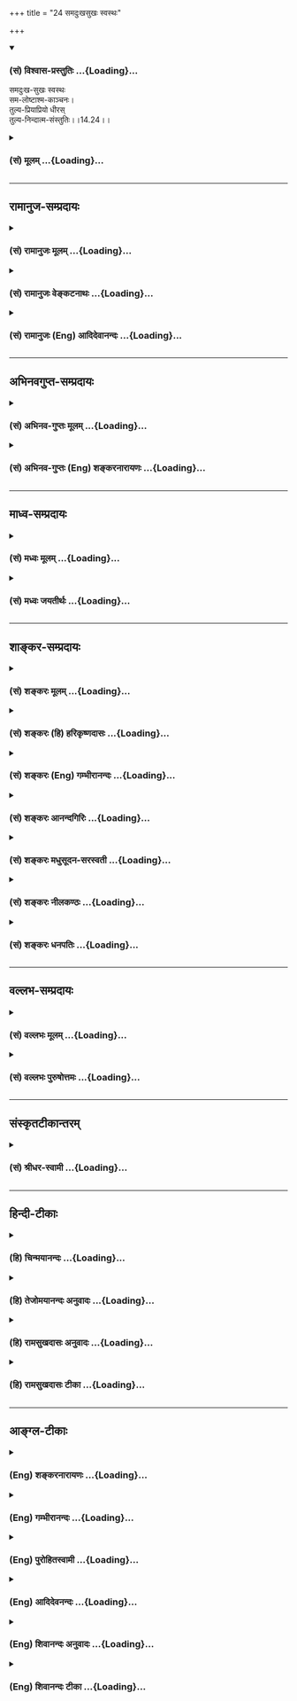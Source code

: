 +++
title = "24 समदुःखसुखः स्वस्थः"

+++
<div class="js_include" newlevelforh1="3" title="(सं) विश्वास-प्रस्तुतिः" unfilled url="/purANam_vaiShNavam/mahAbhAratam/06-bhIShma-parva/03-bhagavad-gItA-parva/saMskRtam/vishvAsa-prastutiH/14_guNa-traya-vibhAga-y/24_samaduHkhasukhaH_.md">
<details open><summary><h3>(सं) विश्वास-प्रस्तुतिः ...{Loading}...</h3></summary>

समदुःख-सुखः स्वस्थः  
सम-लोष्टाश्म-काञ्चनः।  
तुल्य-प्रियाप्रियो धीरस्  
तुल्य-निन्दात्म-संस्तुतिः।।14.24।।
</details>
</div>
<div class="js_include collapsed" newlevelforh1="3" title="(सं) मूलम्" unfilled url="/purANam_vaiShNavam/mahAbhAratam/06-bhIShma-parva/03-bhagavad-gItA-parva/saMskRtam/mUlam/14_guNa-traya-vibhAga-y/24_samaduHkhasukhaH_.md">
<details><summary><h3>(सं) मूलम् ...{Loading}...</h3></summary>

समदुःखसुखः स्वस्थः समलोष्टाश्मकाञ्चनः।  
तुल्यप्रियाप्रियो धीरस्तुल्यनिन्दात्मसंस्तुतिः।।14.24।।
</details>
</div>


_________________
## रामानुज-सम्प्रदायः
<div class="js_include collapsed" newlevelforh1="3" title="(सं) रामानुजः मूलम्" unfilled url="/purANam_vaiShNavam/mahAbhAratam/06-bhIShma-parva/03-bhagavad-gItA-parva/saMskRtam/rAmAnujaH/mUlam/14_guNa-traya-vibhAga-y/24_samaduHkhasukhaH_.md">
<details><summary><h3>(सं) रामानुजः मूलम् ...{Loading}...</h3></summary>

।।14.24 ।।**समदुःखसुखः** दुःखसुखयोः समः चित्तः **स्वस्थः** स्वस्मिन्
स्थितः स्वात्मैकप्रियत्वेन तद्व्यतिरिक्तपुत्रादिजन्ममरणादिसुखदुःखयोः
समचित्त इत्यर्थः।। तत एव **समलोष्टाश्मकाञ्चनः;** तत एव च
**तुल्यप्रियाप्रियः** तुल्यप्रियाप्रियविषयः।। **धीरः**
प्रकृत्यात्मविवेककुशलः; तत एव **तुल्यनिन्दात्मसंस्तुतिः** आत्मनि
मनुष्यत्वाद्य्-अभिमान-कृत-गुणागुण-निमित्त-स्तुति-निन्दयोः स्वासंबन्धानुसंधानेन
तुल्य-चित्तः; 

</details>
</div>
<div class="js_include collapsed" newlevelforh1="3" title="(सं) रामानुजः वेङ्कटनाथः" unfilled url="/purANam_vaiShNavam/mahAbhAratam/06-bhIShma-parva/03-bhagavad-gItA-parva/saMskRtam/rAmAnujaH/venkaTanAthaH/14_guNa-traya-vibhAga-y/24_samaduHkhasukhaH_.md">
<details><summary><h3>(सं) रामानुजः वेङ्कटनाथः ...{Loading}...</h3></summary>

  
  
।।14.24।। समदुःखसुखत्वादिकं प्रागेव सुशिक्षितम्; स्वस्थशब्देन
विकारराहित्यगुणाननुविधानादिमात्रप्रतिपादनं पुनरुक्तम् आत्मनिष्ठताविधानं
तु बहुविधसमचित्तताप्रतिपादने हेतुतयोपयुक्तमित्यभिप्रायेणाहस्वस्मिन्
स्थित इति। तदभिप्रेतमाहस्वात्मैकप्रियत्वेनेति।
सुखदुःखप्रियाप्रियादिशब्दानामनतिभिन्नार्थानामपि लोकव्यवहारच्छायया
पुनरुक्तिः परिहृता। तत एवस्वस्थत्वादेवेत्यर्थः।
प्रियाप्रियोपनतावक्षोभ्यत्वादेस्तुल्यप्रियाप्रियादिशब्दैः सिद्धत्वादत्र
विवक्षितं धीविशेषवत्त्वलक्षणं धीरत्वं निन्दास्तुतिसाम्यादौ यथा
हेतुर्भवति; तथा विशिनष्टिप्रकृत्यात्मविवेककुशल इति। धीरः
इत्यन्तैरान्तरलक्षणान्युक्तानि। अथ
बाह्याचारलिङ्गप्रश्नोत्तरमित्यभिप्रायेणाहतत एव
तुल्यनिन्दात्मसंस्तुतिरिति। समदुःखः इत्यादिकं बाह्यलिङ्गपरमिति केचित्।
स्तुतिनिन्दे हि गुणदोषख्यापनरूपे तत्र विविक्तात्मदर्शिनो देहगतैः
सौन्दर्यवैरूप्यादिगुणदोषैः स्तुतिनिन्दाप्रवृत्तौ परस्तुतिनिन्दयोरिव न
प्रीत्यादिसम्भव इत्याह -- आत्मनीति। मूर्खाः पूजितपूजकाः (लोकः पूजितपूजकः)
\[म.भा.5।33।55\] इति न्यायेन लौकिकाः स्तुवन्तं मानयन्ति;
निन्दकमवमन्यन्ते मानावमानप्रकाराश्च लोकव्यवहारतः शास्त्रतश्च सिद्धाः।
तत्रमानयितारो मित्राणि भवन्ति; अवमन्तारस्त्वरयः इति
लोकदृष्टक्रमविवक्षामाह -- तत्प्रयुक्तेति। वाचिकस्तुतिनिन्दयोः
पृथगुपादानादत्र मानावमानशब्दौ मानसकायिकविषयौ। समबुद्धेरपि गुणातीतस्य
परबुद्धिकल्पितौ मित्रारिपक्षौ विद्येते। आरभ्यत इत्यारम्भः कर्म;
कृतप्रतिकृतादिरूपः। अपवर्गार्थारम्भव्यवच्छेदायाहदेहित्वप्रयुक्तेति;
सांसारिकसर्वारम्भपरित्यागीत्यर्थः। एतदेव बाह्याचारलिङ्गम्।
आन्तरैरद्वेषादिभिर्बाह्यैरारम्भपरित्यागादिभिश्च गुणातीतो लक्ष्यते। त एव
च गुणात्ययोपाया इति प्रश्नत्रयं प्रत्युक्तं भवति।

</details>
</div>
<div class="js_include collapsed" newlevelforh1="3" title="(सं) रामानुजः (Eng) आदिदेवानन्दः" unfilled url="/purANam_vaiShNavam/mahAbhAratam/06-bhIShma-parva/03-bhagavad-gItA-parva/saMskRtam/rAmAnujaH/english/AdidevAnandaH/14_guNa-traya-vibhAga-y/24_samaduHkhasukhaH_.md">
<details><summary><h3>(सं) रामानुजः (Eng) आदिदेवानन्दः ...{Loading}...</h3></summary>

14.24 - 14.25 He who is 'alike in pleasure and pain,' namely, whose mind
is eal in pleasure and pain; 'who dwells in his self,' namely, who
dwells in his self because his love for the self keeps his mind in
eanimity in pleasure and pain arising from the birth, death etc., of his
sons and other relatives and friends, and who, because of this, 'looks
upon a clod, a stone and a piece of gold as of eal value,' who
conseently remains the same towards things dear or hateful, i.e., who
treats alike the worldly objects desired and undesired; who is
'intelligent,' namely, proficient in discrimination between the Prakrti
and the self; who, therefore, regards blame and praise as alike, namely,
who treats with eality praise and blame looking upon good and evil
alities as born of identification with bodies such as those of men etc.,
and as such unconnected with his real self; who is the 'same in honour
and dishonour' because these are feelings based on the misconception
that the body is the self, and as a conseence of such discrimination
between the body and the self, 'looks alike on friend and foe,' because
he understands that ther is no connection between them and himself; and
who has thus abandoned all entrprises in which embodied beings are
involved - he who is like this, is said to have risen above the Gunas.
Now Sri Krsna states the main method (technie) for transcending such
Gunas:

</details>
</div>


_________________
## अभिनवगुप्त-सम्प्रदायः
<div class="js_include collapsed" newlevelforh1="3" title="(सं) अभिनव-गुप्तः मूलम्" unfilled url="/purANam_vaiShNavam/mahAbhAratam/06-bhIShma-parva/03-bhagavad-gItA-parva/saMskRtam/abhinava-guptaH/mUlam/14_guNa-traya-vibhAga-y/24_samaduHkhasukhaH_.md">
<details><summary><h3>(सं) अभिनव-गुप्तः मूलम् ...{Loading}...</h3></summary>

।।14.23 -- 14.25।। अत एवाह -- उदासीनवदित्यादि उच्यते इत्यन्तम्। यः अज्ञो
निर्विवेकस्तिष्ठति स एव ज्ञः; सम्यग्ज्ञानात्। तथा हि नेङ्गते न स्वरूपात्
च्यवते। अत्र चोपायः शरीरेन्द्रियादिस्वभाव +++(S;;N चोपायः सर्वेषामारंभाणां
शरीरारंभकेन्द्रियादि -- )+++ एषः; यत् प्रवर्तनम् +++(N प्रवर्तते)+++ ; न तु फलं
किंचिदहमभिसन्दधे इति स्थिरा बुद्धिः +++(N स्थिरबुद्धिः)+++।

</details>
</div>
<div class="js_include collapsed" newlevelforh1="3" title="(सं) अभिनव-गुप्तः (Eng) शङ्करनारायणः" unfilled url="/purANam_vaiShNavam/mahAbhAratam/06-bhIShma-parva/03-bhagavad-gItA-parva/saMskRtam/abhinava-guptaH/english/shankaranArAyaNaH/14_guNa-traya-vibhAga-y/24_samaduHkhasukhaH_.md">
<details><summary><h3>(सं) अभिनव-गुप्तः (Eng) शङ्करनारायणः ...{Loading}...</h3></summary>

14.24 See Comment under 14.25

</details>
</div>


_________________
## माध्व-सम्प्रदायः
<div class="js_include collapsed" newlevelforh1="3" title="(सं) मध्वः मूलम्" unfilled url="/purANam_vaiShNavam/mahAbhAratam/06-bhIShma-parva/03-bhagavad-gItA-parva/saMskRtam/madhvaH/mUlam/14_guNa-traya-vibhAga-y/24_samaduHkhasukhaH_.md">
<details><summary><h3>(सं) मध्वः मूलम् ...{Loading}...</h3></summary>

।।14.24 -- 14.25।। तुल्यत्वार्थ उक्तः पुरस्तात्।

</details>
</div>
<div class="js_include collapsed" newlevelforh1="3" title="(सं) मध्वः जयतीर्थः" unfilled url="/purANam_vaiShNavam/mahAbhAratam/06-bhIShma-parva/03-bhagavad-gItA-parva/saMskRtam/madhvaH/jayatIrthaH/14_guNa-traya-vibhAga-y/24_samaduHkhasukhaH_.md">
<details><summary><h3>(सं) मध्वः जयतीर्थः ...{Loading}...</h3></summary>

।।14.24 -- 14.25।। समदुःखसुखः \[14।24\] इत्यादिना सर्वथा सुखादौ
तुल्यत्वबुद्धिरुच्यत इत्यन्यथाप्रतीतिनिरासार्थमाह -- **तुल्यत्वे**ति।
तुल्यत्ववाचिनः शब्दस्यार्थ इत्यर्थः। प्रायः सर्वानित्याद्युक्तरीत्येति
भावः।

</details>
</div>


_________________
## शाङ्कर-सम्प्रदायः
<div class="js_include collapsed" newlevelforh1="3" title="(सं) शङ्करः मूलम्" unfilled url="/purANam_vaiShNavam/mahAbhAratam/06-bhIShma-parva/03-bhagavad-gItA-parva/saMskRtam/shankaraH/mUlam/14_guNa-traya-vibhAga-y/24_samaduHkhasukhaH_.md">
<details><summary><h3>(सं) शङ्करः मूलम् ...{Loading}...</h3></summary>

।।14.24।। --,**समदुःखसुखः** समे दुःखसुखे यस्य सः समदुःखसुखः; **स्वस्थः**
स्वे आत्मनि स्थितः प्रसन्नः; **समलोष्टाश्मकाञ्चनः** लोष्टं च अश्मा च
काञ्चनं च लोष्टाश्मकाञ्चनानि समानि यस्य सः समलोष्टाश्मकाञ्चनः;
**तुल्यप्रियाप्रियः** प्रियं च अप्रियं च प्रियाप्रिये तुल्ये समे यस्य
सोऽयं तुल्यप्रियाप्रियः; **धीरः** धीमान्; **तुल्यनिन्दात्मसंस्तुतिः**
निन्दा च आत्मसंस्तुतिश्च निन्दात्मसंस्तुती; तुल्ये निन्दात्मसंस्तुती
यस्य यतेः सः तुल्यनिन्दात्मसंस्तुतिः।। किं च --,

</details>
</div>
<div class="js_include collapsed" newlevelforh1="3" title="(सं) शङ्करः (हि) हरिकृष्णदासः" unfilled url="/purANam_vaiShNavam/mahAbhAratam/06-bhIShma-parva/03-bhagavad-gItA-parva/saMskRtam/shankaraH/hindI/harikRShNadAsaH/14_guNa-traya-vibhAga-y/24_samaduHkhasukhaH_.md">
<details><summary><h3>(सं) शङ्करः (हि) हरिकृष्णदासः ...{Loading}...</h3></summary>

।।14.24।। तथा --, जो सुखदुःखमें समान है अर्थात् सुख और दुःख जिसको समान
प्रतीत होते हैं; जो स्वस्थ अर्थात् अपने आत्मस्वरूपमें स्थित -- प्रसन्न
है; जो समलोष्टाश्मकाञ्चन है अर्थात् मिट्टी; पत्थर और सुवर्ण जिसके (
विचारमें ) समान हो गये हैं; जो तुल्यप्रियाप्रिय है अर्थात् प्रिय और
अप्रिय दोनोंहीको जो समान समझता है और जो धीर अर्थात् बुद्धिमान् है तथा जो
तुल्यनिन्दात्मसंस्तुति है अर्थात् जिसके विचारमें अपनी निन्दा और स्तुति
समान हो गयी है; ऐसा अपनी निन्दास्तुतिको समान समझनेवाला यति है।

</details>
</div>
<div class="js_include collapsed" newlevelforh1="3" title="(सं) शङ्करः (Eng) गम्भीरानन्दः" unfilled url="/purANam_vaiShNavam/mahAbhAratam/06-bhIShma-parva/03-bhagavad-gItA-parva/saMskRtam/shankaraH/english/gambhIrAnandaH/14_guNa-traya-vibhAga-y/24_samaduHkhasukhaH_.md">
<details><summary><h3>(सं) शङ्करः (Eng) गम्भीरानन्दः ...{Loading}...</h3></summary>

14.24 Moreover, sama-duhkha-sukhah, he to whom sorrow and happiness are
alike;svasthah, who is established in his own Self, tranil;
sama-losta-asma-kancanah, to whom a lump of earth, iron and gold are the
same; tulya-priya-apriyah, to whom the agreeable and the disagreeable
are the same; dhirah, who is wise; tulya-ninda-atma-samstutih, to whom,
to which monk, censure and his own praise are the same-.

</details>
</div>
<div class="js_include collapsed" newlevelforh1="3" title="(सं) शङ्करः आनन्दगिरिः" unfilled url="/purANam_vaiShNavam/mahAbhAratam/06-bhIShma-parva/03-bhagavad-gItA-parva/saMskRtam/shankaraH/AnandagiriH/14_guNa-traya-vibhAga-y/24_samaduHkhasukhaH_.md">
<details><summary><h3>(सं) शङ्करः आनन्दगिरिः ...{Loading}...</h3></summary>

।।14.24।। गुणातीतस्य लिङ्गान्तरमाह -- **किञ्चेति।** तयोः समत्वं
रागद्वेषानुत्पादकतया स्वकीयत्वाभिमानानास्पदत्वं प्रसन्नत्वं
स्वास्थ्यादप्रच्युतिरविक्रियत्वम्। विद्वद्दृष्ट्या
प्रियाप्रिययोरसंभवेऽपि लोकदृष्टिमाश्रित्याह -- **प्रियं चेति।**
प्रियाप्रियग्रहणेन गृहीतानां काञ्चनादीनां
ब्राह्मणपरिव्राजकवत्पृथग्ग्रहणम्। निन्दा दोषोक्तिरात्मसंस्तुतिरात्मनो
गुणकीर्तनम्।

</details>
</div>
<div class="js_include collapsed" newlevelforh1="3" title="(सं) शङ्करः मधुसूदन-सरस्वती" unfilled url="/purANam_vaiShNavam/mahAbhAratam/06-bhIShma-parva/03-bhagavad-gItA-parva/saMskRtam/shankaraH/madhusUdana-sarasvatI/14_guNa-traya-vibhAga-y/24_samaduHkhasukhaH_.md">
<details><summary><h3>(सं) शङ्करः मधुसूदन-सरस्वती ...{Loading}...</h3></summary>

।।14.24।। समे दुःखसुखे द्वेषरागशून्यतयानात्मधर्मतयाऽनृततया च यस्य च
समदुःखसुखः। कस्मादेवं यस्मात्स्वस्थः स्वस्मिन्नात्मन्येव स्थितो
द्वैतदर्शनशून्यत्वात्। अतएव समानि हेयोपादेयभावरहितानि लोष्टाश्मकाञ्चनानि
यस्य स तथा। लोष्टः पांसुपिण्डः। अतएव तुल्ये प्रियाप्रिये सुखदुःखसाधने
यस्य हितसाधनत्वाहितसाधनत्वबुद्धिविषयत्वाभावेनोपेक्षणीयत्वात्। धीरो
धीमान् धृतिमान्वा। अतएव तुल्ये निन्दात्मसंस्तुती दोषकीर्तनगुणकीर्तने
यस्य स गुणातीत उच्यत इति द्वितीयगतेनान्वयः।

</details>
</div>
<div class="js_include collapsed" newlevelforh1="3" title="(सं) शङ्करः नीलकण्ठः" unfilled url="/purANam_vaiShNavam/mahAbhAratam/06-bhIShma-parva/03-bhagavad-gItA-parva/saMskRtam/shankaraH/nIlakaNThaH/14_guNa-traya-vibhAga-y/24_samaduHkhasukhaH_.md">
<details><summary><h3>(सं) शङ्करः नीलकण्ठः ...{Loading}...</h3></summary>

।।14.24।। अथ पञ्चम्यां भूमावसंसक्तिनामिकायां स्थितो ब्रह्मविद्वर उच्यते
-- **समेति।** समाधौ समे दुःखसुखे यस्य स समदुःखसुखः। स्वस्थः स्वेनैव
स्वेच्छयैव तिष्ठतीति स्वस्थः। यदा तु न समाधाविच्छा तदा स्वयमेव
व्युत्तिष्ठतीति भावः। सोऽपि व्युत्थानावस्थायां समलोष्टाश्मकाञ्चनो विरक्त
इत्यर्थः। तुल्यप्रियाप्रियः तुल्यनिन्दात्मसंस्तुतिश्च।
प्रियाप्रिययोर्निन्दास्तुत्योश्च प्राप्तौ तुल्यो हर्षविषादशून्यः। अत्र
हेतुर्धीर इति। यथा कश्चिच्छूरस्तीव्रप्रहारवेदनार्तोऽपि न व्यामुह्यति
धैर्याद्वेदनां चानुभवति तद्वदयं हर्षविषादानुभवन्नपि धैर्यान्न चलति।
पूर्वस्य तु जातायामपि वेदनायां हर्षाद्युदय एव नास्ति। तत्पूर्वस्य तु
वेदनैव नास्तीति भेदः। एतेन श्लोकत्रयेण सर्वेषां जीवन्मुक्तानां समाधौ
लिङ्गानि तत्संवेद्यान्याचाराश्च परसंवेद्यानि लिङ्गान्युक्तानि।

</details>
</div>
<div class="js_include collapsed" newlevelforh1="3" title="(सं) शङ्करः धनपतिः" unfilled url="/purANam_vaiShNavam/mahAbhAratam/06-bhIShma-parva/03-bhagavad-gItA-parva/saMskRtam/shankaraH/dhanapatiH/14_guNa-traya-vibhAga-y/24_samaduHkhasukhaH_.md">
<details><summary><h3>(सं) शङ्करः धनपतिः ...{Loading}...</h3></summary>

।।14.24।। किंच समे रागद्वेषानुत्पादकतया स्वीयत्वाभिमानानास्पदे दुःखसुखे
यस्य स समदुःखसुखः स्वस्मिन्नविक्रिये आत्मनि स्थितः स्वरुपान्न कदापि
प्रत्युतः। समानि अहेयोपादेयानि लोष्टदानि यस्य स यत्स्तुल्य समे
प्रियाप्रिये यस्य स धीरो धीमान्। अतएव तुल्य निन्दात्मसंस्तुती यस्य स
गुणातीति उच्यत इति परेणान्वयः।

</details>
</div>


_________________
## वल्लभ-सम्प्रदायः
<div class="js_include collapsed" newlevelforh1="3" title="(सं) वल्लभः मूलम्" unfilled url="/purANam_vaiShNavam/mahAbhAratam/06-bhIShma-parva/03-bhagavad-gItA-parva/saMskRtam/vallabhaH/mUlam/14_guNa-traya-vibhAga-y/24_samaduHkhasukhaH_.md">
<details><summary><h3>(सं) वल्लभः मूलम् ...{Loading}...</h3></summary>

।।14.24।। समेति। गुणकार्येषु हर्षद्वेषशून्यतया स लक्ष्य इत्युक्ते समत्वं
योगो हेतुरिति साङ्ख्ययोगसारभूतमर्थं स्मारयति। समे दुःखसुखे
रजस्सत्त्वकार्ये यस्य। तत्र हेतुः -- स्वस्थ आत्मस्थ इति। समानि
लोष्टाश्मकाञ्चनानि हेयतया यस्य; सर्वत्र समभूतस्य।

</details>
</div>
<div class="js_include collapsed" newlevelforh1="3" title="(सं) वल्लभः पुरुषोत्तमः" unfilled url="/purANam_vaiShNavam/mahAbhAratam/06-bhIShma-parva/03-bhagavad-gItA-parva/saMskRtam/vallabhaH/puruShottamaH/14_guNa-traya-vibhAga-y/24_samaduHkhasukhaH_.md">
<details><summary><h3>(सं) वल्लभः पुरुषोत्तमः ...{Loading}...</h3></summary>

  
  
।।14.24।। किञ्च समदुःखसुखः समे दुःखसुखे विप्रयोगसंयोगात्मके
लौकिकालौकिकदेहरूपे वा यस्य सः। स्वस्थः मत्स्वरूपे स्थितः। अतएव
समलोष्टाश्मकाञ्चनः समानि लोष्टाश्मकाञ्चनानि यस्य; सर्वस्य
भगवदात्मकत्वात्तादृशः। तुल्यप्रियाप्रियः तुल्ये प्रियाप्रिये
संयोगवियोगात्मके यस्य सः। भगवदिच्छाया एव मुख्यत्वादुभयोस्तुल्यत्वम्।
धीरः विप्रयोगादितीक्ष्णदुःखसहनशीलः। तुल्यनिन्दात्मसंस्तुतिः तुल्या
निन्दा आत्मसंस्तुतिश्च यस्य। अयं भावः -- दुष्टकृता निन्दाऽपि भक्तत्वेन
स्तुतिप्रायैव।  
  

</details>
</div>


_________________
## संस्कृतटीकान्तरम्
<div class="js_include collapsed" newlevelforh1="3" title="(सं) श्रीधर-स्वामी" unfilled url="/purANam_vaiShNavam/mahAbhAratam/06-bhIShma-parva/03-bhagavad-gItA-parva/saMskRtam/shrIdhara-svAmI/14_guNa-traya-vibhAga-y/24_samaduHkhasukhaH_.md">
<details><summary><h3>(सं) श्रीधर-स्वामी ...{Loading}...</h3></summary>

।।14.24।। अपिच **-- समेति।** समे सुखदुःखे यस्य। यतः स्वस्थः स्वरूप एव
स्थितः। अतएव समानि लोष्टाश्मकाञ्चनानि यस्य। तुल्ये प्रियाप्रिये
सुखदुःखहेतुभूते यस्य। धीरो धीमान्। तुल्या निन्दा च आत्मस्तुतिश्च यस्य।

</details>
</div>


_________________
## हिन्दी-टीकाः
<div class="js_include collapsed" newlevelforh1="3" title="(हि) चिन्मयानन्दः" unfilled url="/purANam_vaiShNavam/mahAbhAratam/06-bhIShma-parva/03-bhagavad-gItA-parva/hindI/chinmayAnandaH/14_guNa-traya-vibhAga-y/24_samaduHkhasukhaH_.md">
<details><summary><h3>(हि) चिन्मयानन्दः ...{Loading}...</h3></summary>

।।14.24।। जीवन की निरन्तर परिवर्तनशील परिस्थितियों में ज्ञानी पुरुष के
मन के समत्व और सन्तुलन का वर्णन इस श्लोक में किया गया है। त्रिगुणों की
क्रूरताओं से परे आत्मा में ज्ञानी पुरुष स्थित रहता है; जहाँ सत्त्वगुण का
रोमांचक सुख नहीं है; न रजोगुण का कोलाहल है और न ही तमोगुण की थकान है। वह
सच्चिदानन्द स्वरूप है। सामान्य मनुष्य को समता की यह स्थिति पूर्ण मृत्यु
ही प्रतीत होगी। और; निसन्देह; यह वास्तविकता भी है यह परिच्छिन्न अहंकार
की मृत्यु है; जो सांसारिक अनुभवों का भोक्ता है। उपाधियुक्त आत्मा ही
जीवरूप में प्रतीत होता है; जो सदैव विक्षुब्ध मन की प्रचण्ड चंचल
वृत्तियों पर समुद्री सतह पर बहते हुये काष्ठ खण्ड के समान व्यवहार करता
है। प्रेम और घृणा; राग और द्वेष के तूफानों से सदैव विचलित हुआ यह दुखी
जीव असंख्य विक्षेपों और दुखों को भोगता रहता है। इसलिये; तृष्णा और आसक्ति
के इस दुर्व्यवस्थित क्षेत्र से स्वयं को विलग कर स्वस्वरूप में ही स्थित
होना ही मुक्ति है। ज्ञानी पुरुष का जगत् के साथ क्या सम्बन्ध होता है यह
प्रश्न ऐसा ही है; जैसे जाग्रत पुरष का अपने स्वप्नजगत् से क्या सम्बन्ध
होता है त्रिगुणों के बन्धनों से मुक्त पुरुष जगत् की अनात्म वस्तुओं के
साथ के अविद्याजनित अहं और मम भाव को सर्वथा त्याग देता है। उस वास्तविक
दैवी जाग्रति की अवस्था में निम्न स्तर के अनुभव; इस जगत् के सुख और दुख;
प्रिय और अप्रिय तथा निन्दा और स्तुति का कोई अर्थ ही नहीं रह जाता है।
समस्त अनुभवों में वह सम; असंग साक्षी बनकर रहता है। स्वस्थ अपने सर्व
उपाधिविवर्जित सच्चिदानन्द स्वरूप में स्थित पुरुष स्वस्थ कहलाता है। अत
उपाधियों के द्वारा अनुभूत जगत् से वह अछूता रहता है। समदुखसुख इन्द्रियों
के द्वारा बाह्य जगत् के सम्पर्क में आकर पूर्वकाल में अर्जित किये हुये
समान अनुभवों की तुलना में उसका मूल्यांकन करना और तत्पश्चात् उसे सुख या
दुख के रूप में अनुभव करना; यह हमारे व्यष्टि मन की युक्ति है। यदि बाह्य
जगत् की वस्तुओं में ही सुख या दुख होता; तो सभी व्यक्तियों का अनुभव एक
समान होता जैसे सूर्य के प्रकाश का सबका अनुभव एक समान है; क्योंकि प्रकाश
सूर्य का धर्म है। परन्तु विषयों के सम्बन्ध में यह बात नहीं देखी जाती।
कोई विषय किसी एक व्यक्ति को सुखदायक प्रतीत होता है तो अन्य व्यक्ति को
दुखदायक। इससे सिद्ध होता है कि हमारे सुखदुख अपने मन की कल्पना मात्र हैं;
वस्तुस्थिति न्ाहीं। ज्ञानी पुरुष मन और बुद्धि के उपनेत्रों से जगत् को
नहीं देखता और; इसलिये; संसारी पुरुषो द्वारा कहे जाने वाले सुख और दुख में
वह समान रहता है। समलोष्टाश्मकाञ्चन वह लोष्ट (मिट्टी); अश्म (पाषाण) और
काञ्चन (स्वर्ण) इन सबको समदृष्टि से देखता है। वस्तुओं का परिग्रह करने
में संसारी लोगों की अत्यधिक रुचि होती है। लोग स्वर्ण; हीरे; मोती आदि
बहुमूल्य वस्तुओं को एकत्र करना चाहते हैं; किन्तु सामान्य मिट्टी; पाषाण
आदि की उपेक्षा करते हैं। परन्तु जिसे परमार्थ वस्तु की उपलब्धि हो गई है;
वह ज्ञानी पुरुष मिट्टी; पाषाण; स्वर्ण इन सबको एक समान ही देखता है ;
क्योंकि पारमार्थिक सत्य की दृष्टि से ये सब मिथ्या वस्तुएं ही हैं।
वस्तुत; उनमें कोई भी मूल्यवान नहीं है। बाल्यावस्था में; छोटे बालक
मयूरपंख; शुक्तिका; संगमर्मर के टुकड़े; टूटी चूड़ियां; पुरानी टिकटें आदि
वस्तुओं का संग्रह करते हैं और उनके लिये वह एक बहुमूल्य कोष के समान होता
है। परन्तु युवावस्था के प्राप्त होने पर उस कोष का कोई महत्त्व नहीं रह
जाता। वे उसे अपने छोटे भाई को दे देते हैं तो वह उस धरोहर को पाकर अत्यन्त
प्रसन्न हो जाता है। इसी प्रकार; जीवभाव में स्थित अज्ञानी पुरुष असंख्य
वस्तुओं का संग्रह करना चाहता है; जो ज्ञानी की दृष्टि में बच्चों का एक
खेल मात्र है। तुल्यप्रियाप्रिय यदि हम अनेक व्यक्तियों के साथ के अपने
सम्बन्धों पर विचार करें; तो यह ज्ञात होगा कि हमें अपने समस्वभाव का
व्यक्ति प्रिय प्रतीत होगा और प्रतिकूल स्वभाव का व्यक्ति अप्रिय। यही बात
वस्तुओं और परिस्थितियों के सम्बन्ध में भी सत्य है। यह प्रिय और अप्रिय का
अनुभव मन के स्तर पर रहने वाले लोगों के लिये ही है; मन से परे आत्मस्वरूप
में स्थित हुये ज्ञानी पुरुष के लिये नहीं। जगत् में सामान्य दृष्टि से
किन्हीं वस्तुओं और घटनाओं को प्रिय या अप्रिय समझा जाता है। ज्ञानी पुरुष
के लिये वे सब तुल्य हैं; क्योंकि वह समान्य जनों के मापदण्ड से जगत् की ओर
नहीं देखता है। तुल्यनिन्दात्मसंस्तुति स्वप्नावस्था में स्वप्नद्रष्टा
पुरुष की कोई निन्दा करते हैं और कोई प्रशंसा। जब वह स्वप्न से जाग जाता है
तो क्या वह उस निन्दा और स्तुति को तुल्य नहीं समझेगा संसारी लोग अपनीअपनी
बुद्धि और ज्ञान के अनुसार कभी किसी की निन्दा करते हैं; तो कभी स्तुति।
सर्वोच्च आत्मज्ञान में निष्ठा प्राप्त पुरुष के लिये दोनों का ही कोई
महत्त्व नहीं होता। उपर्युक्त अनुभवों के चार सुन्दर उदाहरणों के द्वारा
व्यासजी ने जीवन के कुछ प्रमुख अनुभव दर्शाये हैं; जिनमें सामान्य मनुष्य
सुख और दुख का अनुभव करता है। आगे कहते हैं

</details>
</div>
<div class="js_include collapsed" newlevelforh1="3" title="(हि) तेजोमयानन्दः अनुवादः" unfilled url="/purANam_vaiShNavam/mahAbhAratam/06-bhIShma-parva/03-bhagavad-gItA-parva/hindI/tejomayAnandaH/anuvAdaH/14_guNa-traya-vibhAga-y/24_samaduHkhasukhaH_.md">
<details><summary><h3>(हि) तेजोमयानन्दः अनुवादः ...{Loading}...</h3></summary>

।।14.24।। जो स्वस्थ (स्वरूप में स्थित), सुख-दु:ख में समान रहता है तथा
मिट्टी, पत्थर और स्वर्ण में समदृष्टि रखता है; ऐसा वीर पुरुष प्रिय और
अप्रिय को तथा निन्दा और आत्मस्तुति को तुल्य समझता है।।

</details>
</div>
<div class="js_include collapsed" newlevelforh1="3" title="(हि) रामसुखदासः अनुवादः" unfilled url="/purANam_vaiShNavam/mahAbhAratam/06-bhIShma-parva/03-bhagavad-gItA-parva/hindI/rAmasukhadAsaH/anuvAdaH/14_guNa-traya-vibhAga-y/24_samaduHkhasukhaH_.md">
<details><summary><h3>(हि) रामसुखदासः अनुवादः ...{Loading}...</h3></summary>

।।14.24।। जो धीर मनुष्य सुख-दुःखमें सम तथा अपने स्वरूपमें स्थित रहता है;
जो मिट्टीके ढेले, पत्थर और सोनेमें सम रहता है जो प्रिय-अप्रियमें तथा
अपनी निन्दा-स्तुतिमें सम रहता है; जो मान-अपमानमें तथा मित्र-शत्रुके
पक्षमें सम रहता है जो सम्पूर्ण कर्मोंके आरम्भका त्यागी है, वह मनुष्य
गुणातीत कहा जाता है।

</details>
</div>
<div class="js_include collapsed" newlevelforh1="3" title="(हि) रामसुखदासः टीका" unfilled url="/purANam_vaiShNavam/mahAbhAratam/06-bhIShma-parva/03-bhagavad-gItA-parva/hindI/rAmasukhadAsaH/TIkA/14_guNa-traya-vibhAga-y/24_samaduHkhasukhaH_.md">
<details><summary><h3>(हि) रामसुखदासः टीका ...{Loading}...</h3></summary>

।।14.24।।***व्याख्या --***  **धीरः; समदुःखसुखः --** नित्यअनित्य;
सारअसार आदिके तत्त्वको जानकर स्वतःसिद्ध स्वरूपमें स्थित होनेसे गुणातीत
मनुष्य धैर्यवान् कहलाता है। पूर्वकर्मोंके अनुसार आनेवाली अनुकूलप्रतिकूल
परिस्थितिका नाम सुखदुःख है अर्थात् प्रारब्धके अनुसार शरीर; इन्द्रियों
आदिके अनुकूल परिस्थितिको सुख कहते हैं और शरीर; इन्द्रियों आदिके प्रतिकूल
परिस्थितिको दुःख कहते हैं। गुणातीत मनुष्य इन दोनोंमें सम रहता है।
तात्पर्य है कि सुखदुःखरूप बाह्य परिस्थितियाँ उसके कहे जानेवाले
अन्तःकरणमें विकार पैदा नहीं कर सकतीं; उसको सुखीदुःखी नहीं कर
सकतीं।**स्वस्थः --** स्वरूपमें सुखदुःख है ही नहीं। स्वरूपसे तो सुखदुःख
प्रकाशित होते हैं। अतः गुणातीत मनुष्य आनेजानेवाले सुखदुःखका भोक्ता नहीं
बनता; प्रत्युत अपने नित्यनिरन्तर रहनेवाले स्वरूपमें स्थिर रहता
है।**समलोष्टाश्मकाञ्चनः --** उसका मिट्टीके ढेले; पत्थर और स्वर्णमें न तो
आकर्षण (राग) होता है और न विकर्षण (द्वेष) होता है। परन्तु व्यवहारमें वह
ढेलेको ढेलेकी जगह रखता है; पत्थरको पत्थरकी जगह रखता है और स्वर्णको
स्वर्णकी जगह (तिजोरी आदिमें) रखता है। तात्पर्य है कि यद्यपि उनकी
प्राप्तिअप्राप्तिमें उसको हर्षशोक नहीं होते; वह सम रहता है; तथापि उनसे
व्यवहार तो यथायोग्य ही करता है। ढेले; पत्थर और स्वर्णका ज्ञान न होना समता
नहीं कहलाती। समता वही है कि इन तीनोंका ज्ञान होते हुए भी इनमें रागद्वेष
न हों। ज्ञान कभी दोषी नहीं होता; विकार ही दोषी होते
हैं।**तुल्यप्रियाप्रियः --** क्रियमाण कर्मोंकी सिद्धिअसिद्धिमें अर्थात्
उनके तात्कालिक फलकी प्राप्तिअप्राप्तिमें भी वह सम रहता
है।**तुल्यनिन्दात्मसंस्तुतिः --** निन्दा और स्तुतिमें नामकी मुख्यता होती
है। गुणातीत मनुष्यका नामके साथ कोई सम्बन्ध नहीं रहता अतः कोई निन्दा करे
तो उसके चित्तमें खिन्नता नहीं होती और कोई स्तुति करे तो उसके चित्तमें
प्रसन्नता नहीं होती। इसी प्रकार निन्दा करनेवालोंके प्रति उसका द्वेष नहीं
होता और स्तुति करनेवालोंके प्रति उसका राग नहीं होता। साधारण मनुष्योंकी यह
एक आदत बन जाती है कि उनको अपनी निन्दा बुरी लगती है और स्तुति अच्छी लगती
है। परन्तु जो गुणोंसे ऊँचे उठ जाते हैं; उनको निन्दास्तुतिका ज्ञान तो
होता है और वे बर्ताव भी सबके साथ यथोचित ही करते हैं; पर उनमें
निन्दास्तुतिको लेकर खिन्नताप्रसन्नता नहीं होती। कारण कि वे जिस तत्त्वमें
स्थित हैं; वहाँ गुणोंवाली परकृत निन्दास्तुति पहुँचती ही नहीं। निन्दा और
स्तुति -- ये दोनों ही परकृत क्रियाएँ हैं। उन क्रियाओंसे राजीनाराज होना
गलती है। कारण कि जिसका जैसा स्वभाव है; जैसी धारणा है; वह उसके अनुसार ही
बोलता है। वह हमारे अनुकूल ही बोले; हमारी निन्दा न करे -- यह न्याय नहीं
है अर्थात् उसको बोलनेमें बाध्य करनेका भाव न्याय नहीं है; अन्याय है।
दूसरोंपर हमारा क्या अधिकार है कि तुम हमारी निन्दा मत करो हमारी स्तुति ही
करो दूसरी बात; कोई निन्दा करता है तो उसमें साधकको प्रसन्न होना चाहिये कि
इससे मेरे पाप कट रहे हैं; मैं शुद्ध हो रहा हूँ। अगर कोई हमारी प्रशंसा
करता है; तो उससे हमारे पुण्य नष्ट होते हैं। अतः प्रशंसामें राजी नहीं
होना चाहिये क्योंकि राजी होनेमें खतरा है**मानापमानयोस्तुल्यः --** मान और
अपमान होनेमें शरीरकी मुख्यता होती है। गुणातीत मनुष्यका शरीरके साथ
तादात्म्य नहीं रहता। अतः कोई उसका आदर करे या निरादर करे; मान करे या
अपमान करे; इन परकृत क्रियाओंका उसपर कोई असर नहीं पड़ता। निन्दास्तुति और
मानअपमान -- इन दोनों ही परकृत क्रियाओंमें गुणातीत मनुष्य सम रहता है। इन
दोनों परकृत क्रियाओंका ज्ञान होना दोषी नहीं है; प्रत्युत निन्दा और
अपमानमें दुःखी होना तथा स्तुति और मानमें हर्षित होना दोषी है क्योंकि ये
दोनों ही प्रकृतिके विकार हैं। गुणातीत पुरुषको निन्दास्तुति और मानअपमानका
ज्ञान तो होता है; पर गुणोंसे सम्बन्धविच्छेद होनेसे; नाम और शरीरके साथ
तादात्म्य न रहनेसे वह सुखीदुःखी नहीं होता। कारण कि वह जिस तत्त्वमें
स्थित है; वहाँ ये विकार नहीं हैं। वह तत्त्व गुणरहित है; निर्विकार
है।**तुल्यो मित्रारिपक्षयोः --** वह मित्र और शत्रुके पक्षमें सम रहता है।
यद्यपि गुणातीत मनुष्यकी दृष्टिमें कोई मित्र और शत्रु नहीं होता; तथापि
दूसरे लोग अपनी भावनाके अनुसार उसे अपना मित्र अथवा शत्रु भी मान सकते हैं।
साधारण मनुष्यको भी दूसरे लोग अपनी भावनाके अनुसार मित्र या शत्रु मान सकते
हैं किन्तु इस बातका पता लगनेपर उस मनुष्यपर इसका असर पड़ता है; जिससे
उसमें रागद्वेष उत्पन्न हो सकते हैं। परन्तु गुणातीत मनुष्यपर इस बातका पता
लगनेपर भी कोई असर नहीं पड़ता। वस्तुतः मित्र और शत्रुकी भावनाके कारण ही
व्यवहारमें पक्षपात होता है। गुणातीत मनुष्यके कहलानेवाले अन्तःकरणमें
मित्रशत्रुकी भावना ही नहीं होती अतः उसके व्यवहारमें पक्षपात नहीं होता। एक
व्यक्ति उस महापुरुषके साथ मित्रता रखता है और दूसरा व्यक्ति अपने स्वभाववश
उस महापुरुषके साथ शत्रुता रखता है। जब उन दोनों व्यक्तियोंकी किसी बातको
लेकर न्याय करनेका अवसर आ जाय; तब (व्यवहारमें) वह मित्रता रखनेवालेकी
अपेक्षा शत्रुता रखनेवालेका कुछ अधिक पक्ष लेता है। जैसे -- पदार्थादिका
बँटवारा करते समय वह मित्रता रखनेवालेको कम (उतना ही; जितना वह
प्रसन्नतापूर्वक सहन कर सकता हो) और शत्रुता रखनेवालोंको कुछ ज्यादा पदार्थ
देता है। यह भी समता ही कहलाती है क्योंकि अपने पक्षवालोंके साथ न्याय और
विपक्षवालोंके साथ उदारता होनी चाहिये।**सर्वारम्भपरित्यागी --** वह
महापुरुष सम्पूर्ण कर्मोंके आरम्भका त्यागी होता है। तात्पर्य है कि
धनसम्पत्तिके संग्रह और भोगोंके लिये वह किसी तरहका कोई नया कर्म आरम्भ
नहीं करता। स्वतः प्राप्त परिस्थितिके अनुसार ही उसकी प्रवृत्ति और
निवृत्ति होती है अर्थात क्रियाओंमें उसकी प्रवृत्ति कामना; वासना; ममतासे
रहित होती है और निवृत्ति भी मानबड़ाई आदिकी इच्छासे रहित होती
है।**गुणातीतः स उच्यते --** यहाँ **उच्यते** पदसे यही ध्वनि निकलती है कि
उस महापुरुषकी गुणातीत संज्ञा नहीं है किन्तु उसके कहे जानेवाले शरीर;
अन्तःकरणके लक्षणोंको लेकर ही उसको गुणातीत कहा जाता है। वास्तवमें देखा जाय
तो जो गुणातीत है; उसके लक्षण नहीं हो सकते। लक्षण तो गुणोंसे ही होते हैं
अतः जिसके लक्षण होते हैं; वह गुणातीत कैसे हो सकता है परन्तु अर्जुनने भी
गुणातीतके ही लक्षण पूछे हैं और भगवान्ने भी गुणातीतके ही लक्षण कहे हैं।
इसका तात्पर्य यह है कि लोग पहले उस गुणातीतकी जिस शरीर और अन्तःकरणमें
स्थिति मानते थे; उसी शरीर और अन्तःकरणके लक्षणोंको लेकर वे उसमें आरोप
करते हैं कि यह गुणातीत मनुष्य है। अतः ये लक्षण गुणातीत मनुष्यको
पहचाननेके संकेतमात्र हैं। प्रकृतिके कार्य गुण हैं और गुणोंके कार्य
शरीरइन्द्रियाँमनबुद्धि हैं। अतः मनबुद्धि आदिके द्वारा अपने कारण गुणोंका
भी पूरा वर्णन नहीं हो सकता; फिर गुणोंके भी कारण प्रकृतिका वर्णन हो ही
कैसे सकता है जो प्रकृतिसे भी सर्वथा अतीत (गुणातीत) है; उसका वर्णन करना
तो उन मनबुद्धि आदिके द्वारा सम्भव ही नहीं है। वास्तवमें गुणातीतके ये
लक्षण स्वरूपमें तो होते ही नहीं किन्तु अन्तःकरणमें मानी हुई अहंताममताके
नष्ट हो जानेपर उसके कहे जानेवाले अन्तःकरणके माध्यमसे ही ये लक्षण --
गुणातीतके लक्षण कहे जाते हैं। यहाँ भगवान्ने सुखदुःख; प्रियअप्रिय;
निन्दास्तुति और मानअपमान -- ये आठ परस्पर विरुद्ध नाम लिये हैं; जिनमें
साधारण आदमियोंकी तो विषमता हो ही जाती है; साधकोंकी भी कभीकभी विषमता हो
जाती है। ऐसे इन आठ कठिन स्थलोंमें जिसकी समता हो जाती है; उसके लिये अन्य
सभी अवस्थाओंमें समता रखना सुगम हो जाता है। अतः यहाँ उन्हीं आठ कठिन
स्थलोंका नाम लेकर भगवान् यह बताते हैं कि गुणातीत महापुरुषकी इन आठों
स्थलोंमें स्वतःस्वाभाविक समता होती है। गुणातीत मनुष्यकी जो स्वतःसिद्ध
निर्विकारता है; उसकी जो स्वाभाविक स्थिति है; उसमें अनुकूलप्रतिकूल
परिस्थितियोंके आनेजानेका कुछ भी फरक नहीं पड़ता। उसकी निर्विकारता; समता
ज्योंकीत्यों अटल रहती है। उसकी शान्ति कभी भङ्ग नहीं होती। \[चौबीसवें और
पचीसवें -- इन दो श्लोकोंमें भगवान्ने गुणातीत महापुरुषकी समताका वर्णन
किया है। \]  
  
***सम्बन्ध --***  अर्जुनने तीसरे प्रश्नके रूपमें गुणातीत होनेका उपाय
पूछा था। उसका उत्तर भगवान् आगेके श्लोकमें देते हैं।

</details>
</div>


_________________
## आङ्ग्ल-टीकाः
<div class="js_include collapsed" newlevelforh1="3" title="(Eng) शङ्करनारायणः" unfilled url="/purANam_vaiShNavam/mahAbhAratam/06-bhIShma-parva/03-bhagavad-gItA-parva/english/shankaranArAyaNaH/14_guNa-traya-vibhAga-y/24_samaduHkhasukhaH_.md">
<details><summary><h3>(Eng) शङ्करनारायणः ...{Loading}...</h3></summary>

14.24. To whom pain, pleasure and sleep are alike; to whom a cold, a
stone and a lump of gold are alike; to whom both the pleasant and the
unpleasant things are eal; who is firm \[in mind\]; to whom blame and
personal commendation are eal;

</details>
</div>
<div class="js_include collapsed" newlevelforh1="3" title="(Eng) गम्भीरानन्दः" unfilled url="/purANam_vaiShNavam/mahAbhAratam/06-bhIShma-parva/03-bhagavad-gItA-parva/english/gambhIrAnandaH/14_guNa-traya-vibhAga-y/24_samaduHkhasukhaH_.md">
<details><summary><h3>(Eng) गम्भीरानन्दः ...{Loading}...</h3></summary>

14.24 He to whom sorrow and happiness are alike, who is established in
his own Self, to whom a lump of earth, iron and gold are the same, to
whom the agreeable and the disagreeable are the same, who is wise, to
whom censure and his own praise are the same;

</details>
</div>
<div class="js_include collapsed" newlevelforh1="3" title="(Eng) पुरोहितस्वामी" unfilled url="/purANam_vaiShNavam/mahAbhAratam/06-bhIShma-parva/03-bhagavad-gItA-parva/english/purohitasvAmI/14_guNa-traya-vibhAga-y/24_samaduHkhasukhaH_.md">
<details><summary><h3>(Eng) पुरोहितस्वामी ...{Loading}...</h3></summary>

14.24 Who accepts pain and pleasure as it comes, is centred in his Self,
to whom a piece of clay or stone or gold are the same, who neither likes
nor dislikes, who is steadfast, indifferent alike to praise or censure;

</details>
</div>
<div class="js_include collapsed" newlevelforh1="3" title="(Eng) आदिदेवनन्दः" unfilled url="/purANam_vaiShNavam/mahAbhAratam/06-bhIShma-parva/03-bhagavad-gItA-parva/english/AdidevanandaH/14_guNa-traya-vibhAga-y/24_samaduHkhasukhaH_.md">
<details><summary><h3>(Eng) आदिदेवनन्दः ...{Loading}...</h3></summary>

14.24 He who is alike in pleasure and pain, who dwells in his self, who
looks upon a clod, a stone and piece of gold as of eal value, who
remains the same towards things dear and hateful and who is intelligent,
who regards both blame and praise of himself as eal;

</details>
</div>
<div class="js_include collapsed" newlevelforh1="3" title="(Eng) शिवानन्दः अनुवादः" unfilled url="/purANam_vaiShNavam/mahAbhAratam/06-bhIShma-parva/03-bhagavad-gItA-parva/english/shivAnandaH/anuvAdaH/14_guNa-traya-vibhAga-y/24_samaduHkhasukhaH_.md">
<details><summary><h3>(Eng) शिवानन्दः अनुवादः ...{Loading}...</h3></summary>

14.24 Who is the same in pleasure and pain, who dwells in the Self, to
whom a clod of earth, stone and gold are alike, who is the same to the
dear and the unfriendly, who is firm, and to whom censure and praise are
as one.

</details>
</div>
<div class="js_include collapsed" newlevelforh1="3" title="(Eng) शिवानन्दः टीका" unfilled url="/purANam_vaiShNavam/mahAbhAratam/06-bhIShma-parva/03-bhagavad-gItA-parva/english/shivAnandaH/TIkA/14_guNa-traya-vibhAga-y/24_samaduHkhasukhaH_.md">
<details><summary><h3>(Eng) शिवानन्दः टीका ...{Loading}...</h3></summary>

14.24 समदुःखसुखः alike in pleasure and pain; स्वस्थः standing in his own
Self; समलोष्टाश्मकाञ्चनः regarding a clod of earth; a stone and gold
alike; तुल्यप्रियाप्रियः the same to the dear and the undear; धीरः firm;
तुल्यनिन्दात्मसंस्तुतिः the same in censure and praise. Commentary Night
and day have no meaning to a post fixed in the ground. Even so pleasure
and pain have no meaning to a sage who dwells in his own Self. He is
above the pairs of opposites. In his eyes cowdung or gold; a jewel or a
stone; are of eal value. He is free from the idea of,giving and taking.
His mind is not perturbed by anything pleasant or unpleasant. He is the
same towards agreeable and disagreeable things. Praise and censure
cannot affect him. He stands adamant. He abides in his own essential
state as ExistenceKnowledgeBliss Absolute. He is ever calm and serene.
(Cf.V.18)

</details>
</div>

